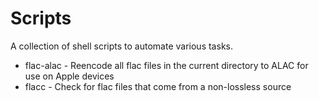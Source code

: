 # Scripts

A collection of shell scripts to automate various tasks.

* flac-alac - Reencode all flac files in the current directory to ALAC for use on Apple devices
* flacc - Check for flac files that come from a non-lossless source
